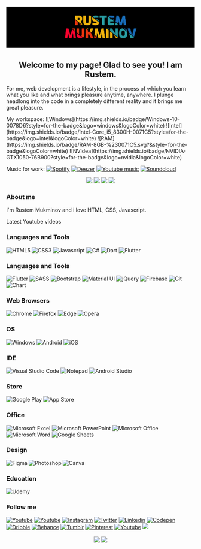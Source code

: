 [![Header](https://github.com/Medvedoc/medvedoc/blob/main/assets/bg.png)](https://github.com/Medvedoc/medvedoc/blob/main/assets/bg.png)
<h2 align="center">
Welcome to my page! Glad to see you! I am Rustem.
</h2>
<p>
For me, web development is a lifestyle, in the process of which you learn what you like and what brings pleasure anytime, anywhere. I plunge headlong into the code in a completely different reality and it brings me great pleasure.
</p>
My workspace:
![Windows](https://img.shields.io/badge/Windows-10-0078D6?style=for-the-badge&logo=windows&logoColor=white)
![Intel](https://img.shields.io/badge/Intel-Core_i5_8300H-0071C5?style=for-the-badge&logo=intel&logoColor=white)
![RAM](https://img.shields.io/badge/RAM-8GB-%230071C5.svg?&style=for-the-badge&logoColor=white)
![NVidea](https://img.shields.io/badge/NVIDIA-GTX1050-76B900?style=for-the-badge&logo=nvidia&logoColor=white)

Music for work:
[![Spotify](https://img.shields.io/badge/Spotify-1ED760?&style=for-the-badge&logo=spotify&logoColor=white)]()
[![Deezer](https://img.shields.io/badge/Deezer-FEAA2D?style=for-the-badge&logo=deezer&logoColor=white)]()
[![Youtube music](https://img.shields.io/badge/YouTube_Music-FF0000?style=for-the-badge&logo=youtube-music&logoColor=white)]()
[![Soundcloud](https://img.shields.io/badge/SoundCloud-FF3300?style=for-the-badge&logo=soundcloud&logoColor=white)]()

<p align="center">
<a href="#"><img src="https://img.shields.io/badge/Buy_Me_A_Coffee-FFDD00?style=for-the-badge&logo=buy-me-a-coffee&logoColor=black"></a>
<a href="#"><img src="https://img.shields.io/badge/Patreon-F96854?style=for-the-badge&logo=patreon&logoColor=white"></a>
<a href="#"><img src="https://img.shields.io/badge/sponsor-30363D?style=for-the-badge&logo=GitHub-Sponsors&logoColor=#white"></a>
<a href="#"><img src="https://img.shields.io/badge/Ko--fi-F16061?style=for-the-badge&logo=ko-fi&logoColor=white"></a>
</p>

### About me
I'm Rustem Mukminov
and i love HTML, CSS, Javascript.


Latest Youtube videos

### Languages and Tools
![HTML5](https://img.shields.io/badge/HTML5-E34F26?style=for-the-badge&logo=html5&logoColor=white)
![CSS3](https://img.shields.io/badge/CSS3-1572B6?style=for-the-badge&logo=css3&logoColor=white)
![Javascript](https://img.shields.io/badge/JavaScript-F7DF1E?style=for-the-badge&logo=javascript&logoColor=black)
![C#](https://img.shields.io/badge/C%23-239120?style=for-the-badge&logo=c-sharp&logoColor=white)
![Dart](https://img.shields.io/badge/Dart-0175C2?style=for-the-badge&logo=dart&logoColor=white)
![Flutter](https://img.shields.io/badge/-MySql-090909?style=for-the-badge&logo=mysql&logoColor=E89014)

### Languages and Tools

![Flutter](https://img.shields.io/badge/Flutter-02569B?style=for-the-badge&logo=flutter&logoColor=white)
![SASS](https://img.shields.io/badge/Sass-CC6699?style=for-the-badge&logo=sass&logoColor=white)
![Bootstrap](https://img.shields.io/badge/Bootstrap-563D7C?style=for-the-badge&logo=bootstrap&logoColor=white)
![Material UI](https://img.shields.io/badge/Material--UI-0081CB?style=for-the-badge&logo=material-ui&logoColor=white)
![jQuery](https://img.shields.io/badge/jQuery-0769AD?style=for-the-badge&logo=jquery&logoColor=white)
![Firebase](https://img.shields.io/badge/firebase-ffca28?style=for-the-badge&logo=firebase&logoColor=black)
![Git](https://img.shields.io/badge/Git-F05032?style=for-the-badge&logo=git&logoColor=white)
![Chart](https://img.shields.io/badge/Chart.js-FF6384?style=for-the-badge&logo=chartdotjs&logoColor=white)

### Web Browsers
![Chrome](https://img.shields.io/badge/Google_chrome-4285F4?style=for-the-badge&logo=Google-chrome&logoColor=white)
![Firefox](https://img.shields.io/badge/Firefox_Browser-FF7139?style=for-the-badge&logo=Firefox-Browser&logoColor=white)
![Edge](https://img.shields.io/badge/Microsoft_Edge-0078D7?style=for-the-badge&logo=Microsoft-edge&logoColor=white)
![Opera](https://img.shields.io/badge/Opera-FF1B2D?style=for-the-badge&logo=Opera&logoColor=white)

### OS
![Windows](https://img.shields.io/badge/Windows-0078D6?style=for-the-badge&logo=windows&logoColor=white)
![Android](https://img.shields.io/badge/Android-3DDC84?style=for-the-badge&logo=android&logoColor=white)
![iOS](https://img.shields.io/badge/iOS-000000?style=for-the-badge&logo=ios&logoColor=white)

### IDE
![Visual Studio Code](https://img.shields.io/badge/Visual_Studio_Code-0078D4?style=for-the-badge&logo=visual%20studio%20code&logoColor=white)
![Notepad](https://img.shields.io/badge/Notepad++-90E59A.svg?style=for-the-badge&logo=notepad%2B%2B&logoColor=black)
![Android Studio](https://img.shields.io/badge/Android_Studio-3DDC84?style=for-the-badge&logo=android-studio&logoColor=white)

### Store

![Google Play](https://img.shields.io/badge/Google_Play-414141?style=for-the-badge&logo=google-play&logoColor=white)
![App Store](https://img.shields.io/badge/App_Store-0D96F6?style=for-the-badge&logo=app-store&logoColor=white)

### Office
![Microsoft Excel](https://img.shields.io/badge/Microsoft_Excel-217346?style=for-the-badge&logo=microsoft-excel&logoColor=white)
![Microsoft PowerPoint](https://img.shields.io/badge/Microsoft_PowerPoint-B7472A?style=for-the-badge&logo=microsoft-powerpoint&logoColor=white)
![Microsoft Office](https://img.shields.io/badge/Microsoft_Office-D83B01?style=for-the-badge&logo=microsoft-office&logoColor=white)
![Microsoft Word](https://img.shields.io/badge/Microsoft_Word-2B579A?style=for-the-badge&logo=microsoft-word&logoColor=white)
![Google Sheets](https://img.shields.io/badge/Google%20Sheets-34A853?style=for-the-badge&logo=google-sheets&logoColor=white)

### Design
![Figma](https://img.shields.io/badge/Figma-F24E1E?style=for-the-badge&logo=figma&logoColor=white)
![Photoshop](https://img.shields.io/badge/Adobe%20Photoshop-31A8FF?style=for-the-badge&logo=Adobe%20Photoshop&logoColor=black)
![Canva](https://img.shields.io/badge/Canva-%2300C4CC.svg?&style=for-the-badge&logo=Canva&logoColor=white)

### Education
![Udemy](https://img.shields.io/badge/Udemy-EC5252?style=for-the-badge&logo=Udemy&logoColor=white)


### Follow me
[![Youtube](https://img.shields.io/badge/Facebook-1877F2?style=for-the-badge&logo=facebook&logoColor=white)]()
[![Youtube](https://img.shields.io/badge/вконтакте-%232E87FB.svg?&style=for-the-badge&logo=vk&logoColor=white)]()
[![Instagram](https://img.shields.io/badge/Instagram-E4405F?style=for-the-badge&logo=instagram&logoColor=white)]()
[![Twitter](https://img.shields.io/badge/Twitter-1DA1F2?style=for-the-badge&logo=twitter&logoColor=white)]()
[![Linkedin](https://img.shields.io/badge/LinkedIn-0077B5?style=for-the-badge&logo=linkedin&logoColor=white)]()
[![Codepen](https://img.shields.io/badge/Codepen-000000?style=for-the-badge&logo=codepen&logoColor=white)]()
[![Dribble](https://img.shields.io/badge/Dribbble-EA4C89?style=for-the-badge&logo=dribbble&logoColor=white)]()
[![Behance](	https://img.shields.io/badge/-Behance-blue?style=for-the-badge&logo=behance&logoColor=white)]()
[![Tumblr](https://img.shields.io/badge/Tumblr-%2336465D.svg?&style=for-the-badge&logo=Tumblr&logoColor=white)]()
[![Pinterest](https://img.shields.io/badge/Pinterest-%23E60023.svg?&style=for-the-badge&logo=Pinterest&logoColor=white)]()
[![Youtube](https://img.shields.io/badge/YouTube-FF0000?style=for-the-badge&logo=youtube&logoColor=white)]()
[![](https://img.shields.io/badge/YouTube-FF0000?style=for-the-badge&logo=youtube&logoColor=white)]()




<p align="center">
<img align="center" src="https://github-readme-stats.vercel.app/api?username=medvedoc&show_icons=true&bg_color=000000&text_color=ffffff&border_color=ffffff&border_radius=0" />
<img align="center" src="https://github-readme-stats.vercel.app/api/top-langs/?username=medvedoc&show_icons=true&bg_color=000000&text_color=ffffff&border_color=ffffff&border_radius=0" />
</p>